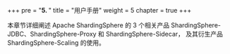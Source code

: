+++
pre = "<b>5. </b>"
title = "用户手册"
weight = 5
chapter = true
+++

本章节详细阐述 Apache ShardingSphere 的 3 个相关产品 ShardingSphere-JDBC、ShardingSphere-Proxy 和 ShardingSphere-Sidecar，
及其衍生产品 ShardingSphere-Scaling 的使用。
